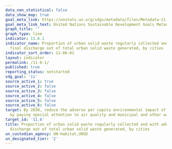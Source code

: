 ```yaml
---
data_non_statistical: false
data_show_map: true
goal_meta_link: https://unstats.un.org/sdgs/metadata/files/Metadata-11-06-01.pdf
goal_meta_link_text: United Nations Sustainable Development Goals Metadata (pdf 2066kB)
graph_title: ''
graph_type: line
indicator: 11.6.1
indicator_name: Proportion of urban solid waste regularly collected and with adequate
  final discharge out of total urban solid waste generated, by cities
indicator_sort_order: 11-06-01
layout: indicator
permalink: /11-6-1/
published: true
reporting_status: notstarted
sdg_goal: '11'
source_active_1: true
source_active_2: false
source_active_3: false
source_active_4: false
source_active_5: false
source_active_6: false
target: By 2030, reduce the adverse per capita environmental impact of cities, including
  by paying special attention to air quality and municipal and other waste management
target_id: '11.6'
title: Proportion of urban solid waste regularly collected and with adequate final
  discharge out of total urban solid waste generated, by cities
un_custodian_agency: UN-Habitat,UNSD
un_designated_tier: '2'
---
```

